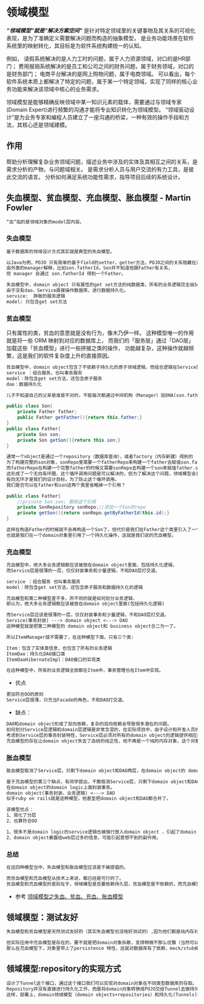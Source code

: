 # 领域模型

***“领域模型”就是“解决方案空间”***
是针对特定领域里的关键事物及其关系的可视化表现，是为了准确定义需要解决问题而构造的抽象模型，
是业务功能场景在软件系统里的映射转化，其目标是为软件系统构建统一的认知。

例如，
请假系统解决的是人力工时的问题，属于人力资源领域，对口的是HR部门；
费用报销系统解决的是员工和公司之间的财务问题，属于财务领域，对口的是财务部门；
电商平台解决的是网上购物问题，属于电商领域。
可以看出，每个软件系统本质上都解决了特定的问题，属于某一个特定领域，实现了同样的核心业务功能来解决该领域中核心的业务需求。

领域模型是能够精确反映领域中某一知识元素的载体，需要通过与领域专家(Domain Expert)进行频繁的沟通才能将专业知识转化为领域模型。
“领域驱动设计”是为业务专家和编程人员建立了一座沟通的桥梁，一种有效的操作手段和方法，其核心还是领域建模。

## 作用
帮助分析理解复杂业务领域问题，描述业务中涉及的实体及其相互之间的关系，是需求分析的产物，与问题域相关。
是需求分析人员与用户交流的有力工具，是彼此交流的语言。
分析如何满足系统功能性需求，指导项目后续的系统设计。

## 失血模型、贫血模型、充血模型、胀血模型 - Martin Fowler
```md
“血”指的是领域对象的model层内容。
```
### 失血模型
```md
基于数据库的领域设计方式其实就是典型的失血模型。

以Java为例，POJO 只有简单的基于field的setter，getter方法，POJO之间的关系隐藏在对象的某些ID里，
由外面的manager解释，比如son.fatherId，Son并不知道他跟Father有关系，
但 manager 会通过 son.fatherId 得到一个Father。
```
```md
失血模型中，domain object 只有属性的get set方法的纯数据类，所有的业务逻辑完全由Service层来完成的，
由于没有dao，Service直接操作数据库，进行数据持久化。
service:  肿胀的服务逻辑
model: 只包含get set方法
```
### 贫血模型

只有属性的类，贫血的意思就是没有行为，像木乃伊一样。
这种模型唯一的作用就是将一些 ORM 映射到对应的数据库上，
而我们的「服务层」通过「DAO层」加载这些「贫血模型」进行一些拼接之类的操作，
功能越复杂，这种操作就越频繁，这是我们的软件复杂度上升的直接原因。

```md
贫血模型中，domain object包含了不依赖于持久化的原子领域逻辑，而组合逻辑在Service层。
service ：组合服务，也叫事务服务
model：除包含get set方法，还包含原子服务
dao：数据持久化
```
```md
儿子不知道自己的父亲是谁是不对的，不能每次都通过中间机构（Manager）验DNA(son.fatherId)来找爸爸，领域模型可以更丰富一点。
```
```java
public class Son{
	private Father father;
	public Father getFather(){return this.father;}
}
public class Father{
	private Son son;
	private Son getSon(){return this.son;}
}
```
```md
通常一个object是通过一个repository（数据库查询），或者factory（内存新建）得到的
为了构建完整的son对象，sonRepo里需要一个fatherRepo来构建一个father去赋值son.father。
而fatherRepo在构建一个完整father的时候又需要sonRepo去构建一个son来赋值father.son。
这形成了一个无向有环圈，这个循环调用问题是可以解决的，但为了解决这个问题，领域模型会变得有些恶心和将就。
有向无环才是我们的设计目标，为了防止这个循环调用。
我们是否可以在father和son这两个类里省略掉一个引用？
```
```java
public class Father{
	//private Son son; 删除这个引用
	private SonRepository sonRepo;//添加一个Son的repo
	private getSon(){return sonRepo.getByFatherId(this.id);}
}
```
```md
这样在构造Father的时候就不会再构造一个Son了，但代价是我们在Father这个类里引入了一个SonRepository, 
也就是我们在一个domain对象里引用了一个持久化操作，这就是我们说的充血模型。 
```
### 充血模型
```md
充血模型中，绝大多业务逻辑都应该被放在domain object里面，包括持久化逻辑，
而Service层是很薄的一层，仅仅封装事务和少量逻辑，不和DAO层打交道。

service ：组合服务 也叫事务服务
model：除包含get set方法，还包含原子服务和数据持久化的逻辑
```
```md
充血模型和第二种模型差不多，所不同的就是如何划分业务逻辑，
即认为，绝大多业务逻辑都应该被放在domain object里面(包括持久化逻辑)

而Service层应该是很薄的一层，仅仅封装事务和少量逻辑，不和DAO层打交道。 
Service(事务封装) ---> domain object <---> DAO 
这种模型就是把第二种模型的 domain object和 business object合二为一了。

所以ItemManager就不需要了，在这种模型下面，只有三个类:

Item：包含了实体类信息，也包含了所有的业务逻辑 
ItemDao：持久化DAO接口类 
ItemDaoHibernateImpl：DAO接口的实现类 

在这种模型中，所有的业务逻辑全部都在Item中，事务管理也在Item中实现。
```
* 优点
```md
更加符合OO的原则 
Service层很薄，只充当Facade的角色，不和DAO打交道。 
```
* 缺点： 
```md
DAO和domain object形成了双向依赖，复杂的双向依赖会导致很多潜在的问题。 
如何划分Service层逻辑和domain层逻辑是非常含混的，在实际项目中，由于设计和开发人员的水平差异，可能导致整个结构的混乱无序。 
考虑到Service层的事务封装特性，Service层必须对所有的domain object的逻辑提供相应的事务封装方法，其结果就是Service完全重定义
充血模型的存在让domain object失去了血统的纯正性，他不再是一个纯的内存对象，这个对象里埋藏了一个对数据库的操作，这对测试是不友好的。
```
### 胀血模型 
```md
胀血模型取消了Service层，只剩下domain object和DAO两层，在domain object的 domain logic上面封装事务。
```
```md
基于充血模型的第三个缺点，有同学提出，干脆取消Service层，只剩下domain object和DAO两层，
在domain object的domain logic上面封装事务。 
domain object(事务封装，业务逻辑) <---> DAO 
似乎ruby on rails就是这种模型，他甚至把domain object和DAO都合并了。 
```
```md
该模型优点： 
1、简化了分层 
2、也算符合OO 
```
```md
1、很多不是domain logic的service逻辑也被强行放入domain object ，引起了domain object模型的不稳定 
2、domain object暴露给web层过多的信息，可能引起意想不到的副作用。
```
### 总结
```md
在这四种模型当中，失血模型和胀血模型应该是不被提倡的。

而贫血模型和充血模型从技术上来说，都已经是可行的了。
贫血模型和充血模型的差别在于，领域模型是否要依赖持久层，贫血模型是不依赖的，而充血模型是依赖的。
```
* 参考
[领域模型之失血、贫血、充血、胀血模型](https://jlife.iteye.com/blog/625018)

## 领域模型：测试友好
```md
失血模型和贫血模型是天然测试友好的（其实失血模型也没啥好测试的）,因为他们都是纯内存对象。

但实际应用中充血模型是存在的，要不就是把domain对象拆散，变得稍微不那么优雅（当然可以，贫血和充血的战争从来就没有断过）。
那么在充血模型下，对象里带上了persistence 特性，这就对数据库有了依赖，mock/stub掉这些依赖是高效单元化测试的基本要求。
```
## 领域模型:repository的实现方式
```md
设计了Tunnel这个接口，通过这个接口我们可以实现对domain对象在不同类型数据库的存取。
Repository并没有直接进行持久化工作，而是将domain对象转换成POJO交给Tunnel去做持久化工作，Tunnel具体实现可以在任何包实现，
这样，部署上，domain领域模型（domain objects+repositories）和持久化(Tunnels)完全的分开，domain包成为了单纯的内存对象集。
```
